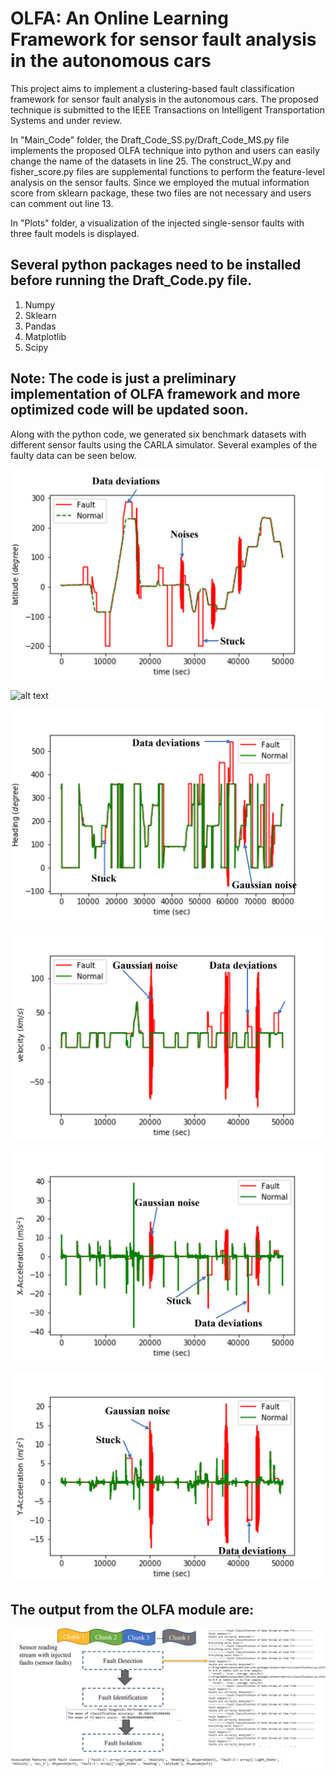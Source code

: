 # OLFA: An Online Learning Framework for sensor fault analysis in the autonomous cars

This project aims to implement a clustering-based fault classification framework for sensor fault analysis in the autonomous cars. The proposed technique is submitted to the IEEE Transactions on Intelligent Transportation Systems and under review. 

In "Main_Code" folder, the Draft_Code_SS.py/Draft_Code_MS.py file implements the proposed OLFA technique into python and users can easily change the name of the datasets in line 25. The construct_W.py and fisher_score.py files are supplemental functions to perform the feature-level analysis on the sensor faults. Since we employed the mutual information score from sklearn package, these two files are not necessary and users can comment out line 13.

In "Plots" folder, a visualization of the injected single-sensor faults with three fault models is displayed.


## Several python packages need to be installed before running the Draft_Code.py file.
1. Numpy
2. Sklearn
3. Pandas
4. Matplotlib
5. Scipy

## Note: The code is just a preliminary implementation of OLFA framework and more optimized code will be updated soon.

Along with the python code, we generated six benchmark datasets with different sensor faults using the CARLA simulator. Several examples of the faulty data can be seen below. 

![alt text](https://github.com/XuyangAbert/OLFA/blob/main/Plots/Latitude-SS.png)

![alt text](https://github.com/XuyangAbert/OLFA/blob/main/Plots/Longitude-SS.png)

![alt text](https://github.com/XuyangAbert/OLFA/blob/main/Plots/Heading-SS.png)

![alt text](https://github.com/XuyangAbert/OLFA/blob/main/Plots/Velocity-SS.png)

![alt text](https://github.com/XuyangAbert/OLFA/blob/main/Plots/AccX-SS.png)

![alt text](https://github.com/XuyangAbert/OLFA/blob/main/Plots/AccY-SS.png)

## The output from the OLFA module are:

![alt text](https://github.com/XuyangAbert/OLFA/blob/main/Output.png)
